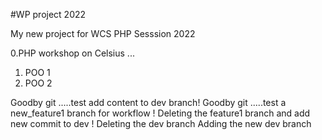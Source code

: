 #WP project 2022

My new project for WCS
PHP Sesssion 2022

0.PHP workshop on Celsius ...
1. POO 1
2. POO 2

Goodby git .....test add content to dev branch!
Goodby git .....test a new_feature1 branch for workflow !
Deleting the feature1 branch and add new commit to dev !
Deleting the dev branch
Adding the new dev branch